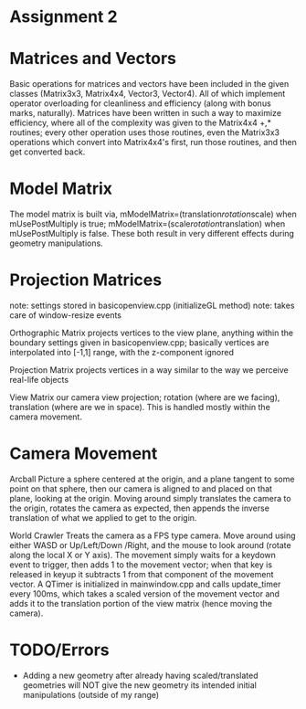 
# Assignment 2


Matrices and Vectors
====================

Basic operations for matrices and vectors have been included in the given
classes (Matrix3x3, Matrix4x4, Vector3, Vector4). All of which implement operator
overloading for cleanliness and efficiency (along with bonus marks, naturally).
Matrices have been written in such a way to maximize efficiency, where all of the
complexity was given to the Matrix4x4 +,* routines; every other operation uses
those routines, even the Matrix3x3 operations which convert into Matrix4x4's 
first, run those routines, and then get converted back.

Model Matrix
=============

The model matrix is built via, mModelMatrix=(translation*rotation*scale) when 
mUsePostMultiply is true;      mModelMatrix=(scale*rotation*translation) when
mUsePostMultiply is false. These both result in very different effects during
geometry manipulations.

Projection Matrices
================
note: settings stored in basicopenview.cpp (initializeGL method)
note: takes care of window-resize events

Orthographic Matrix
projects vertices to the view plane, anything within the boundary settings given in
basicopenview.cpp; basically vertices are interpolated into [-1,1] range, with the
z-component ignored

Projection Matrix
projects vertices in a way similar to the way we perceive real-life objects

View Matrix
our camera view projection; rotation (where are we facing), translation (where are
we in space). This is handled mostly within the camera movement.

Camera Movement
===============

Arcball
Picture a sphere centered at the origin, and a plane tangent to some point on that
sphere, then our camera is aligned to and placed on that plane, looking at the
origin. Moving around simply translates the camera to the origin, rotates the camera
as expected, then appends the inverse translation of what we applied to get to the 
origin.

World Crawler
Treats the camera as a FPS type camera. Move around using either WASD or Up/Left/Down
/Right, and the mouse to look around (rotate along the local X or Y axis). The 
movement simply waits for a keydown event to trigger, then adds 1 to the movement 
vector; when that key is released in keyup it subtracts 1 from that component of the 
movement vector. A QTimer is initialized in mainwindow.cpp and calls update_timer 
every 100ms, which takes a scaled version of the movement vector and adds it to the
translation portion of the view matrix (hence moving the camera).

TODO/Errors
=============

* Adding a new geometry after already having scaled/translated geometries will NOT
	give the new geometry its intended initial manipulations (outside of my range)

